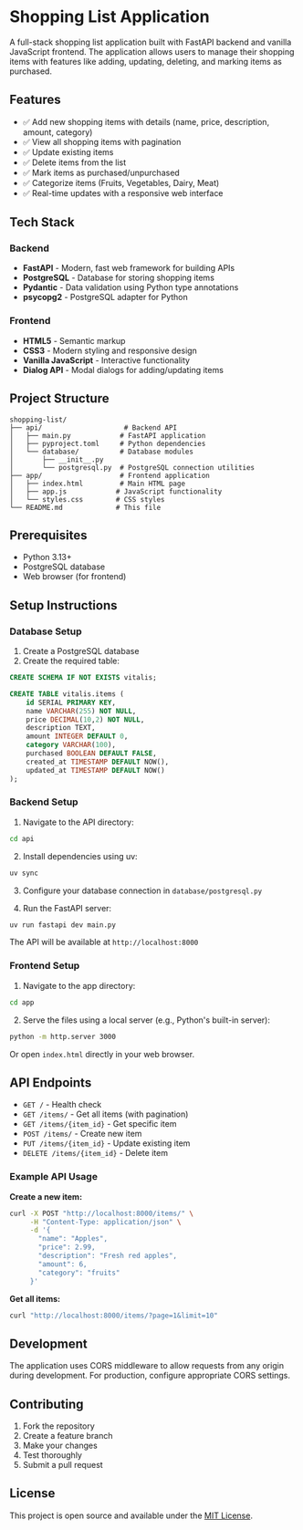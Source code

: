 # Shopping List Application

A full-stack shopping list application built with FastAPI backend and vanilla JavaScript frontend. The application allows users to manage their shopping items with features like adding, updating, deleting, and marking items as purchased.

## Features

- ✅ Add new shopping items with details (name, price, description, amount, category)
- ✅ View all shopping items with pagination
- ✅ Update existing items
- ✅ Delete items from the list
- ✅ Mark items as purchased/unpurchased
- ✅ Categorize items (Fruits, Vegetables, Dairy, Meat)
- ✅ Real-time updates with a responsive web interface

## Tech Stack

### Backend
- **FastAPI** - Modern, fast web framework for building APIs
- **PostgreSQL** - Database for storing shopping items
- **Pydantic** - Data validation using Python type annotations
- **psycopg2** - PostgreSQL adapter for Python

### Frontend
- **HTML5** - Semantic markup
- **CSS3** - Modern styling and responsive design
- **Vanilla JavaScript** - Interactive functionality
- **Dialog API** - Modal dialogs for adding/updating items

## Project Structure

```
shopping-list/
├── api/                    # Backend API
│   ├── main.py            # FastAPI application
│   ├── pyproject.toml     # Python dependencies
│   └── database/          # Database modules
│       ├── __init__.py
│       └── postgresql.py  # PostgreSQL connection utilities
├── app/                   # Frontend application
│   ├── index.html         # Main HTML page
│   ├── app.js            # JavaScript functionality
│   └── styles.css        # CSS styles
└── README.md             # This file
```

## Prerequisites

- Python 3.13+
- PostgreSQL database
- Web browser (for frontend)

## Setup Instructions

### Database Setup

1. Create a PostgreSQL database
2. Create the required table:
```sql
CREATE SCHEMA IF NOT EXISTS vitalis;

CREATE TABLE vitalis.items (
    id SERIAL PRIMARY KEY,
    name VARCHAR(255) NOT NULL,
    price DECIMAL(10,2) NOT NULL,
    description TEXT,
    amount INTEGER DEFAULT 0,
    category VARCHAR(100),
    purchased BOOLEAN DEFAULT FALSE,
    created_at TIMESTAMP DEFAULT NOW(),
    updated_at TIMESTAMP DEFAULT NOW()
);
```

### Backend Setup

1. Navigate to the API directory:
```bash
cd api
```

2. Install dependencies using uv:
```bash
uv sync
```

3. Configure your database connection in `database/postgresql.py`

4. Run the FastAPI server:
```bash
uv run fastapi dev main.py
```

The API will be available at `http://localhost:8000`

### Frontend Setup

1. Navigate to the app directory:
```bash
cd app
```

2. Serve the files using a local server (e.g., Python's built-in server):
```bash
python -m http.server 3000
```

Or open `index.html` directly in your web browser.

## API Endpoints

- `GET /` - Health check
- `GET /items/` - Get all items (with pagination)
- `GET /items/{item_id}` - Get specific item
- `POST /items/` - Create new item
- `PUT /items/{item_id}` - Update existing item
- `DELETE /items/{item_id}` - Delete item

### Example API Usage

**Create a new item:**
```bash
curl -X POST "http://localhost:8000/items/" \
     -H "Content-Type: application/json" \
     -d '{
       "name": "Apples",
       "price": 2.99,
       "description": "Fresh red apples",
       "amount": 6,
       "category": "fruits"
     }'
```

**Get all items:**
```bash
curl "http://localhost:8000/items/?page=1&limit=10"
```

## Development

The application uses CORS middleware to allow requests from any origin during development. For production, configure appropriate CORS settings.

## Contributing

1. Fork the repository
2. Create a feature branch
3. Make your changes
4. Test thoroughly
5. Submit a pull request

## License

This project is open source and available under the [MIT License](LICENSE).